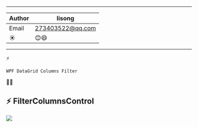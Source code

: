 ****

|Author|lisong|
|---|---
|Email|273403522@qq.com
|:sunny:|:blush::smile:

****

:zap:
```
WPF DataGrid Columns Filter 
```

:muscle::muscle:

:zap: FilterColumnsControl
------
![](https://github.com/lison999/README/blob/master/FilterColumns.gif)

